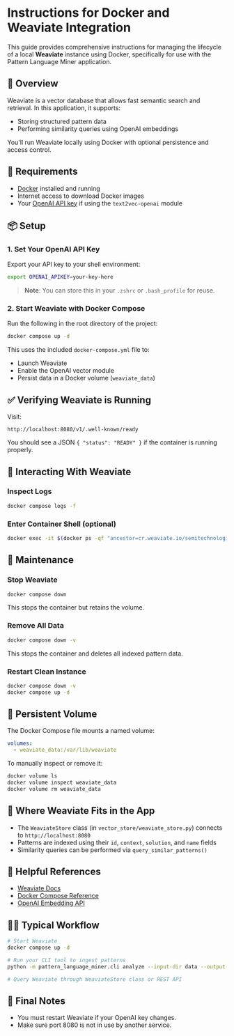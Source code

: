 # Instructions for Docker and Weaviate Integration

This guide provides comprehensive instructions for managing the lifecycle of a local **Weaviate** instance using Docker, specifically for use with the Pattern Language Miner application.
## 🚀 Overview

Weaviate is a vector database that allows fast semantic search and retrieval. In this application, it supports:

* Storing structured pattern data
* Performing similarity queries using OpenAI embeddings

You'll run Weaviate locally using Docker with optional persistence and access control.
## 🔧 Requirements

* [Docker](https://www.docker.com/) installed and running
* Internet access to download Docker images
* Your [OpenAI API key](https://platform.openai.com/account/api-keys) if using the `text2vec-openai` module
## 📦 Setup

### 1. Set Your OpenAI API Key

Export your API key to your shell environment:

```bash
export OPENAI_APIKEY=your-key-here
```

> **Note**: You can store this in your `.zshrc` or `.bash_profile` for reuse.

### 2. Start Weaviate with Docker Compose

Run the following in the root directory of the project:

```bash
docker compose up -d
```

This uses the included `docker-compose.yml` file to:

* Launch Weaviate
* Enable the OpenAI vector module
* Persist data in a Docker volume (`weaviate_data`)
## ✅ Verifying Weaviate is Running

Visit:

```
http://localhost:8080/v1/.well-known/ready
```

You should see a JSON `{ "status": "READY" }` if the container is running properly.
## 🧪 Interacting With Weaviate

### Inspect Logs

```bash
docker compose logs -f
```

### Enter Container Shell (optional)

```bash
docker exec -it $(docker ps -qf "ancestor=cr.weaviate.io/semitechnologies/weaviate:1.30.2") /bin/sh
```
## 🧹 Maintenance

### Stop Weaviate

```bash
docker compose down
```

This stops the container but retains the volume.

### Remove All Data

```bash
docker compose down -v
```

This stops the container and deletes all indexed pattern data.

### Restart Clean Instance

```bash
docker compose down -v
docker compose up -d
```
## 🧱 Persistent Volume

The Docker Compose file mounts a named volume:

```yaml
volumes:
  - weaviate_data:/var/lib/weaviate
```

To manually inspect or remove it:

```bash
docker volume ls
docker volume inspect weaviate_data
docker volume rm weaviate_data
```
## 📂 Where Weaviate Fits in the App

* The `WeaviateStore` class (in `vector_store/weaviate_store.py`) connects to `http://localhost:8080`
* Patterns are indexed using their `id`, `context`, `solution`, and `name` fields
* Similarity queries can be performed via `query_similar_patterns()`
## 📄 Helpful References

* [Weaviate Docs](https://weaviate.io/developers/weaviate)
* [Docker Compose Reference](https://docs.docker.com/compose/)
* [OpenAI Embedding API](https://platform.openai.com/docs/guides/embeddings)
## 🧑‍💻 Typical Workflow

```bash
# Start Weaviate
docker compose up -d

# Run your CLI tool to ingest patterns
python -m pattern_language_miner.cli analyze --input-dir data --output-dir output

# Query Weaviate through WeaviateStore class or REST API
```
## 🏁 Final Notes

* You must restart Weaviate if your OpenAI key changes.
* Make sure port 8080 is not in use by another service.

